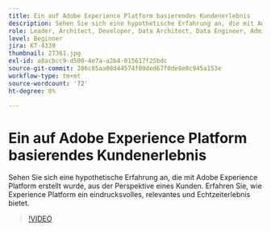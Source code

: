 ```yaml
---
title: Ein auf Adobe Experience Platform basierendes Kundenerlebnis
description: Sehen Sie sich eine hypothetische Erfahrung an, die mit Adobe Experience Platform erstellt wurde, aus der Perspektive eines Kunden. Erfahren Sie, wie Experience Platform ein eindrucksvolles, relevantes und Echtzeiterlebnis bietet.
role: Leader, Architect, Developer, Data Architect, Data Engineer, Admin, User
level: Beginner
jira: KT-4339
thumbnail: 27361.jpg
exl-id: a8acbcc9-d500-4e7a-a2b4-015617f25bdc
source-git-commit: 286c85aa88d44574f00ded67f0de8e0c945a153e
workflow-type: tm+mt
source-wordcount: '72'
ht-degree: 0%

---
```


# Ein auf Adobe Experience Platform basierendes Kundenerlebnis

Sehen Sie sich eine hypothetische Erfahrung an, die mit Adobe Experience Platform erstellt wurde, aus der Perspektive eines Kunden. Erfahren Sie, wie Experience Platform ein eindrucksvolles, relevantes und Echtzeiterlebnis bietet.

>[!VIDEO](https://video.tv.adobe.com/v/35313?learn=on&enablevpops&captions=ger)

